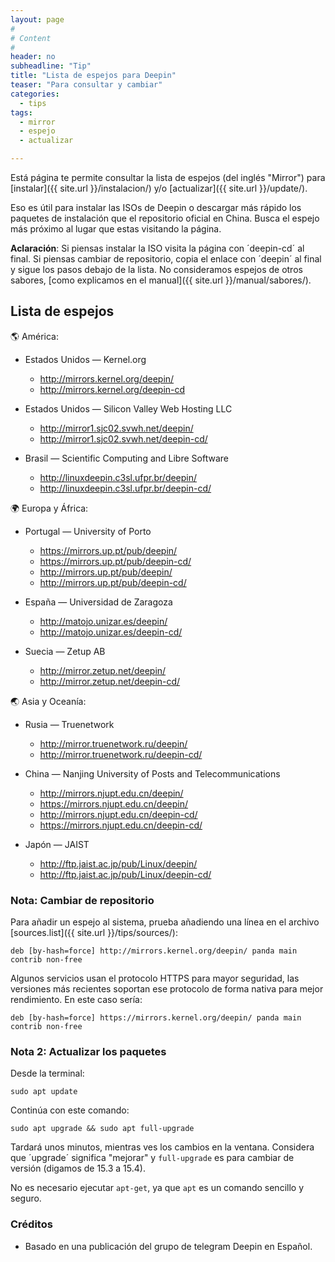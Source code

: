 ```yaml
---
layout: page
#
# Content
#
header: no
subheadline: "Tip"
title: "Lista de espejos para Deepin"
teaser: "Para consultar y cambiar"
categories:
  - tips
tags:
  - mirror
  - espejo
  - actualizar

---
```


Está página te permite consultar la lista de espejos (del inglés "Mirror") para [instalar]({{ site.url }}/instalacion/) y/o [actualizar]({{ site.url }}/update/).

Eso es útil para instalar las ISOs de Deepin o descargar más rápido los paquetes de instalación que el repositorio oficial en China. Busca el espejo más próximo al lugar que estas visitando la página.

**Aclaración**: Si piensas instalar la ISO visita la página con ´deepin-cd´ al final. Si piensas cambiar de repositorio, copia el enlace con ´deepin´ al final y sigue los pasos debajo de la lista. No consideramos espejos de otros sabores, [como explicamos en el manual]({{ site.url }}/manual/sabores/).

## Lista de espejos

🌎 América:

* Estados Unidos — Kernel.org

  - http://mirrors.kernel.org/deepin/
  - http://mirrors.kernel.org/deepin-cd

* Estados Unidos — Silicon Valley Web Hosting LLC

  - http://mirror1.sjc02.svwh.net/deepin/
  - http://mirror1.sjc02.svwh.net/deepin-cd/

* Brasil —  Scientific Computing and Libre Software
  - http://linuxdeepin.c3sl.ufpr.br/deepin/
  - http://linuxdeepin.c3sl.ufpr.br/deepin-cd/

🌍 Europa y África:

* Portugal — University of Porto

  - https://mirrors.up.pt/pub/deepin/
  - https://mirrors.up.pt/pub/deepin-cd/
  - http://mirrors.up.pt/pub/deepin/
  - http://mirrors.up.pt/pub/deepin-cd/

* España — Universidad de Zaragoza

  - http://matojo.unizar.es/deepin/
  - http://matojo.unizar.es/deepin-cd/

* Suecia — Zetup AB

  - http://mirror.zetup.net/deepin/
  - http://mirror.zetup.net/deepin-cd/

🌏 Asia y Oceanía:

* Rusia — Truenetwork

  - http://mirror.truenetwork.ru/deepin/
  - http://mirror.truenetwork.ru/deepin-cd/

* China — Nanjing University of Posts and Telecommunications

  - http://mirrors.njupt.edu.cn/deepin/
  - https://mirrors.njupt.edu.cn/deepin/
  - http://mirrors.njupt.edu.cn/deepin-cd/
  - https://mirrors.njupt.edu.cn/deepin-cd/

* Japón — JAIST

  - http://ftp.jaist.ac.jp/pub/Linux/deepin/
  - http://ftp.jaist.ac.jp/pub/Linux/deepin-cd/

### Nota: Cambiar de repositorio

Para añadir un espejo al sistema, prueba añadiendo una línea en el archivo [sources.list]({{ site.url }}/tips/sources/):

`deb [by-hash=force] http://mirrors.kernel.org/deepin/ panda main contrib non-free`

Algunos servicios usan el protocolo HTTPS para mayor seguridad, las versiones más recientes soportan ese protocolo de forma nativa para mejor rendimiento. En este caso sería:

`deb [by-hash=force] https://mirrors.kernel.org/deepin/ panda main contrib non-free`

### Nota 2: Actualizar los paquetes
Desde la terminal:

~~~
sudo apt update
~~~

Continúa con este comando:

~~~
sudo apt upgrade && sudo apt full-upgrade
~~~

Tardará unos minutos, mientras ves los cambios en la ventana. Considera que ´upgrade´ significa "mejorar" y `full-upgrade` es para cambiar de versión (digamos de 15.3 a 15.4).

No es necesario ejecutar `apt-get`, ya que `apt` es un comando sencillo y seguro.

### Créditos

* Basado en una publicación del grupo de telegram Deepin en Español.
